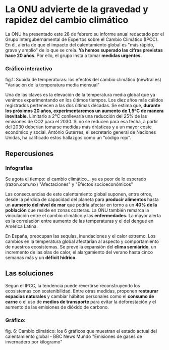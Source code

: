 # La ONU advierte de la gravedad y rapidez del cambio climático

La ONU ha presentado este 28 de febrero su informe anual redactado por el Grupo Intergubernamental de Expertos sobre el Cambio Climático (IPCC). En él, alerta de que el impacto del calentamiento global es "más rápido, grave y amplio" de lo que se creía. **Ya hemos superado las cifras previstas hace 20 años**. Por ello, el grupo insta a tomar **medidas urgentes.**

### Gráfico interactivo
fig.1: Subida de temperaturas: los efectos del cambio climático (newtral.es) "Variación de la temperatura media mensual"

Una de las claves es la elevación de la temperatura media global que ya venimos experimentando en los últimos tiempos. Los diez años más cálidos registrados pertenecen a las dos últimas décadas. Se estima que, **durante los próximos 20 años, experimentaremos un aumento de 1,5ºC de manera inevitable.** Limitarlo a 2ºC conllevaría una reducción del 25% de las emisiones de CO2 para el 2030. Si no se reducen para esa fecha, a partir del 2030 deberían tomarse medidas más drásticas y a un mayor coste económico y social. António Guterres, el secretario general de Naciones Unidas, ha calificado estos hallazgos como un “código rojo”.

## Repercusiones

### Infografías
Se agota el tiempo: el cambio climático… ya es peor de lo esperado (razon.com.mx) "Afectaciones" y "Efectos socioeconómicos"

Las consecuencias de este calentamiento global suponen, entre otros, desde la pérdida de capacidad del planeta para **producir alimentos** hasta un **aumento del nivel de mar** que podría afectar en torno a un **40% de la población** que reside en zonas costeras. La ONU también remarca la vinculación entre el cambio climático y las **enfermedades.** La mayor alerta es la correlación entre aumento de las temperaturas y el del dengue en América Latina.

En España, preocupan las sequías, inundaciones y el calor extremo. Los cambios en la temperatura global afectarían al aspecto y comportamiento de nuestros ecosistemas. Se prevé la expansión del **clima semiárido**, un incremento de las olas de calor, el alargamiento del verano hasta cinco semanas más y un **déficit hídrico.**

## Las soluciones

Según el IPCC, la tendencia puede revertirse reconstruyendo los ecosistemas con sostenibilidad. Entre otras medidas, proponen **restaurar espacios naturales** y cambiar hábitos personales como el **consumo de carne** o el uso de **medios de transporte** para evitar la deforestación y el aumento de las emisiones de dióxido de carbono.

### Gráfico: 
fig. 6: Cambio climático: los 6 gráficos que muestran el estado actual del calentamiento global - BBC News Mundo "Emisiones de gases de invernadero por kilogramo"
